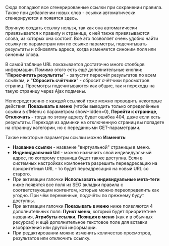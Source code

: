 Сюда попадают все сгенерированные ссылки при сохранении правила. Также при добавлении новых слов - ссылки автоматически сгенерируются и появятся здесь.

Вручную создать ссылку нельзя, так как она автоматически привязывается к правилу и странице, к ней также привязываются слова, из которых она состоит. Всё это позволяет очень удобно найти ссылку по параметрам или по ссылке параметры, подсчитывать результаты и обновлять адреса, когда изменяется синоним поля или синоним слова.

В самой таблице URL показывается достаточно много столбцов информации. Помимо этого есть ещё дополнительные кнопки: "**Пересчитать результаты**" - запустит пересчёт результатов по всем ссылкам, и "**Сбросить счётчики**" - сбросит счётчики просмотров страниц. Просмотры подсчитываются как общие, так и переходы на такую страницу через Ajax подмены.

Непосредственно с каждой ссылкой тоже можно проводить некоторые действия: **Показывать в меню** (чтобы выводить только определённые ссылки в sfMenu с параметром showHidden=0), **Перейти к странице**, **Отключать** - тогда по этому адресу будет ошибка 404, даже если есть результаты. Переходя из админки на отключенную страниц вы попадете на страницу категории, но с переданными GET-параметрами.

Также некоторые параметры ссылки можно **Изменять**:

* **Название ссылки** - название "виртуальной" страницы в меню.
* **Индивидуальный Url** - можно назначить свой индивидуальный адрес, по которому страница будет также доступна. Если в системных настройках компонента разрешить переадресацию на приоритетный URL - то будет переадресация на новый URL со старого.
* При активации галочки **Использовать индивидуальные мета-теги** ниже появятся все поля из SEO вкладки правила с соответствующим контентом, которые можно переопределить как угодно. При чём переменные, подсчёты по прежнему будут доступны.
* При активации галочки **Показывать в меню** ниже появляются 4 дополнительных поля: **Пункт меню**, который будет приоритетнее названия, **Атрибуты ссылки**, **Позиция в меню** (как и в обычных ресурсах) и ещё дополнительное текстовое поле для вставки изображения или другой информации.
* При редактировании можно изменить количество просмотров, результатов или отключить ссылку.
